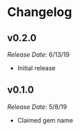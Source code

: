 # Changelog

## v0.2.0

*Release Date*: 6/13/19

- Initial release

## v0.1.0

*Release Date*: 5/8/19

- Claimed gem name
